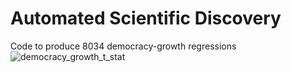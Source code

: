 # Automated Scientific Discovery
Code to produce 8034 democracy-growth regressions 
![democracy_growth_t_stat](https://user-images.githubusercontent.com/19677270/140640953-556ce133-05cf-4133-8a28-60de02d713ae.png)

